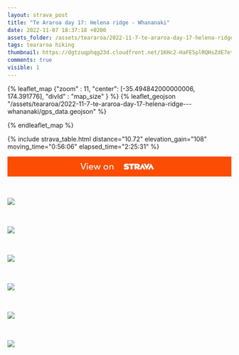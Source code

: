 ```yaml
---
layout: strava_post
title: "Te Araroa day 17: Helena ridge - Whananaki"
date: 2022-11-07 18:37:18 +0200
assets_folder: /assets/teararoa/2022-11-7-te-araroa-day-17-helena-ridge---whananaki
tags: teararoa hiking
thumbnail: https://dgtzuqphqg23d.cloudfront.net/1KHc2-HaFE5plRQHsZdE7etW9dQTSCcPMZ19_DamgbY-1024x768.jpg
comments: true
visible: 1
---
```



{% leaflet_map {"zoom" : 11,
                  "center": [-35.494842000000006, 174.391776],
                 "divId" : "map_size" } %}
    {% leaflet_geojson "/assets/teararoa/2022-11-7-te-araroa-day-17-helena-ridge---whananaki/gps_data.geojson" %}

{% endleaflet_map %}





{% include strava_table.html distance="10.72" elevation_gain="108" moving_time="0:56:06" elapsed_time="2:25:31" %}

[![](/assets/strava.jpg)](https://www.strava.com/activities/8084300539)


<br />

![](https://dgtzuqphqg23d.cloudfront.net/1KHc2-HaFE5plRQHsZdE7etW9dQTSCcPMZ19_DamgbY-1024x768.jpg)


<br />

![](https://dgtzuqphqg23d.cloudfront.net/pJ6YLwYK1Qe7P2YbHq_7CIyPdHo04-k7yOyJ5PK0FrM-1024x768.jpg)


<br />

![](https://image.mux.com/I9MqGHGbf2mYOTATguLJK1Nf7K7XzznDkFUwvyCCdV00/thumbnail.jpg?width=440&height=800&fit_mode=preserve&time=0)


<br />

![](https://dgtzuqphqg23d.cloudfront.net/yXCCUV9h5PiHbxHFAm5Fu-OCG4hyK8HlhzHHMhrjwwA-1024x768.jpg)


<br />

![](https://dgtzuqphqg23d.cloudfront.net/5U29dxEJNurRZ7h_4xwsvsmbVgYtK1nZlsObZSDUlaw-1024x768.jpg)


<br />

![](https://dgtzuqphqg23d.cloudfront.net/71ox6v3JUAihDL7fUR9fvuyIut978L90zLtai6Dp82k-1024x768.jpg)
